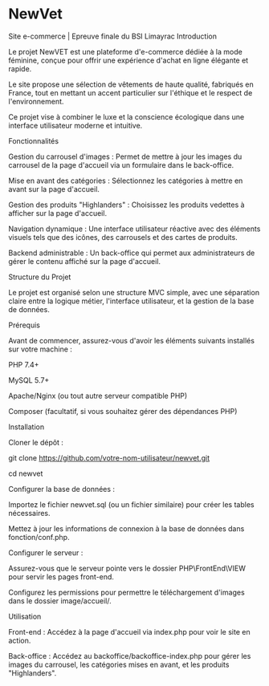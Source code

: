 # NewVet
Site e-commerce | Epreuve finale du BSI Limayrac
Introduction

Le projet NewVET est une plateforme d'e-commerce dédiée à la mode féminine, conçue pour offrir une expérience d'achat en ligne élégante et rapide. 

Le site propose une sélection de vêtements de haute qualité, fabriqués en France, tout en mettant un accent particulier sur l'éthique et le respect de l'environnement. 

Ce projet vise à combiner le luxe et la conscience écologique dans une interface utilisateur moderne et intuitive.


Fonctionnalités

Gestion du carrousel d'images : Permet de mettre à jour les images du carrousel de la page d'accueil via un formulaire dans le back-office.

Mise en avant des catégories : Sélectionnez les catégories à mettre en avant sur la page d'accueil.

Gestion des produits "Highlanders" : Choisissez les produits vedettes à afficher sur la page d'accueil.

Navigation dynamique : Une interface utilisateur réactive avec des éléments visuels tels que des icônes, des carrousels et des cartes de produits.

Backend administrable : Un back-office qui permet aux administrateurs de gérer le contenu affiché sur la page d'accueil.

Structure du Projet


Le projet est organisé selon une structure MVC simple, avec une séparation claire entre la logique métier, l'interface utilisateur, et la gestion de la base de données.


Prérequis


Avant de commencer, assurez-vous d'avoir les éléments suivants installés sur votre machine :


PHP 7.4+

MySQL 5.7+

Apache/Nginx (ou tout autre serveur compatible PHP)

Composer (facultatif, si vous souhaitez gérer des dépendances PHP)



Installation

Cloner le dépôt :


git clone https://github.com/votre-nom-utilisateur/newvet.git

cd newvet

Configurer la base de données :


Importez le fichier newvet.sql (ou un fichier similaire) pour créer les tables nécessaires.

Mettez à jour les informations de connexion à la base de données dans fonction/conf.php.

Configurer le serveur :


Assurez-vous que le serveur pointe vers le dossier PHP\FrontEnd\VIEW pour servir les pages front-end.

Configurez les permissions pour permettre le téléchargement d'images dans le dossier image/accueil/.

Utilisation

Front-end : Accédez à la page d'accueil via index.php pour voir le site en action.

Back-office : Accédez au backoffice/backoffice-index.php pour gérer les images du carrousel, les catégories mises en avant, et les produits "Highlanders".

